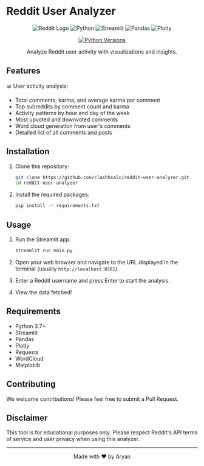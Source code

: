 # Reddit User Analyzer

<div align="center">

![Reddit Logo](https://img.shields.io/badge/Reddit-FF4500?style=for-the-badge&logo=reddit&logoColor=white)
![Python](https://img.shields.io/badge/Python-3776AB?style=for-the-badge&logo=python&logoColor=white)
![Streamlit](https://img.shields.io/badge/Streamlit-FF4B4B?style=for-the-badge&logo=Streamlit&logoColor=white)
![Pandas](https://img.shields.io/badge/Pandas-150458?style=for-the-badge&logo=pandas&logoColor=white)
![Plotly](https://img.shields.io/badge/Plotly-3F4F75?style=for-the-badge&logo=plotly&logoColor=white)


[![Python Versions](https://img.shields.io/pypi/pyversions/streamlit.svg)](https://pypi.org/project/streamlit/)

Analyze Reddit user activity with visualizations and insights.


</div>

## Features

📊 User activity analysis:
- Total comments, karma, and average karma per comment
- Top subreddits by comment count and karma
- Activity patterns by hour and day of the week
- Most upvoted and downvoted comments
- Word cloud generation from user's comments
- Detailed list of all comments and posts

## Installation

1. Clone this repository:
   ```bash
   git clone https://github.com/clashhsalc/reddit-user-analyzer.git
   cd reddit-user-analyzer
   ```

2. Install the required packages:
   ```bash
   pip install -r requirements.txt
   ```

## Usage

1. Run the Streamlit app:
   ```bash
   streamlit run main.py
   ```

2. Open your web browser and navigate to the URL displayed in the terminal (usually `http://localhost:8501`).

3. Enter a Reddit username and press Enter to start the analysis.

4. View the data fetched!


## Requirements

- Python 3.7+
- Streamlit
- Pandas
- Plotly
- Requests
- WordCloud
- Matplotlib

## Contributing

We welcome contributions! Please feel free to submit a Pull Request.

## Disclaimer

This tool is for educational purposes only. Please respect Reddit's API terms of service and user privacy when using this analyzer.

---

<div align="center">
Made with ❤️ by Aryan
</div>